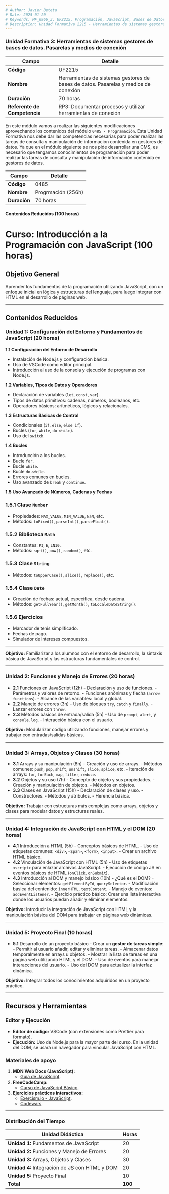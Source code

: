 ```yaml
---
# Author: Javier Beteta
# Date: 2025-01-20
# Keywords: MF_0966_3, UF2215, Programación, JavaScript, Bases de Datos, CMS
# Description: Unidad Formativa 2215 - Herramientas de sistemas gestores de bases de datos. Pasarelas y medios de conexión
---
```


### Unidad Formativa 3: Herramientas de sistemas gestores de bases de datos. Pasarelas y medios de conexión

| **Campo**                | **Detalle**                                                                 |
|---------------------------|-----------------------------------------------------------------------------|
| **Código**               | UF2215                                                                      |
| **Nombre**               | Herramientas de sistemas gestores de bases de datos. Pasarelas y medios de conexión |
| **Duración**             | 70 horas                                                                   |
| **Referente de Competencia** | RP3: Documentar procesos y utilizar herramientas de conexión              |


En este módulo vamos a realizar las siguientes modificaciones aprovechando los contenidos del módulo `0485 - Programación`. Esta Unidad Formativa nos debe dar las competencias necesarias para poder realizar las tareas de consulta y manipulación de información contenida en gestores de datos. Ya que en el módulo siguiente se nos pide desarrollar una CMS, es necesario que tengamos conocimientos de programación para poder realizar las tareas de consulta y manipulación de información contenida en gestores de datos.


| **Campo**                | **Detalle**                                                                 |
|---------------------------|-----------------------------------------------------------------------------|
| **Código**               | 0485                                                                      |
| **Nombre**               | Progrmación (256h)|
| **Duración**             | 70 horas                                                                   |


#### Contenidos Reducidos (100 horas)

# **Curso: Introducción a la Programación con JavaScript (100 horas)**

## **Objetivo General**
Aprender los fundamentos de la programación utilizando JavaScript, con un enfoque inicial en lógica y estructuras del lenguaje, para luego integrar con HTML en el desarrollo de páginas web.

---

## **Contenidos Reducidos**

### **Unidad 1: Configuración del Entorno y Fundamentos de JavaScript (20 horas)**

**1.1 Configuración del Entorno de Desarrollo**
- Instalación de Node.js y configuración básica.
- Uso de VSCode como editor principal.
- Introducción al uso de la consola y ejecución de programas con Node.js.

**1.2 Variables, Tipos de Datos y Operadores**
- Declaración de variables (`let`, `const`, `var`).
- Tipos de datos primitivos: cadenas, números, booleanos, etc.
- Operadores básicos: aritméticos, lógicos y relacionales.

**1.3 Estructuras Básicas de Control**
- Condicionales (`if`, `else`, `else if`).
- Bucles (`for`, `while`, `do-while`).
- Uso del `switch`.

**1.4 Bucles**
- Introducción a los bucles.
- Bucle `for`.
- Bucle `while`.
- Bucle `do-while`.
- Errores comunes en bucles.
- Uso avanzado de `break` y `continue`.

**1.5 Uso Avanzado de Números, Cadenas y Fechas**

### **1.5.1 Clase `Number`**
- Propiedades: `MAX_VALUE`, `MIN_VALUE`, `NaN`, etc.
- Métodos: `toFixed()`, `parseInt()`, `parseFloat()`.

### **1.5.2 Biblioteca `Math`**
- Constantes: `PI`, `E`, `LN10`.
- Métodos: `sqrt()`, `pow()`, `random()`, etc.

### **1.5.3 Clase `String`**
- Métodos: `toUpperCase()`, `slice()`, `replace()`, etc.

### **1.5.4 Clase `Date`**
- Creación de fechas: actual, específica, desde cadena.
- Métodos: `getFullYear()`, `getMonth()`, `toLocaleDateString()`.

### **1.5.6 Ejercicios**
- Marcador de tenis simplificado.
- Fechas de pago.
- Simulador de intereses compuestos.

---

**Objetivo:** Familiarizar a los alumnos con el entorno de desarrollo, la sintaxis básica de JavaScript y las estructuras fundamentales de control.

---

### **Unidad 2: Funciones y Manejo de Errores (20 horas)**
- **2.1** Funciones en JavaScript (12h)
       - Declaración y uso de funciones.
       - Parámetros y valores de retorno.
       - Funciones anónimas y flecha (`arrow functions`).
       - Alcance de las variables: local y global.
- **2.2** Manejo de errores (3h)
       - Uso de bloques `try`, `catch` y `finally`.
       - Lanzar errores con `throw`.
- **2.3** Métodos básicos de entrada/salida (5h)
       - Uso de `prompt`, `alert`, y `console.log`.
       - Interacción básica con el usuario.

**Objetivo:** Modularizar código utilizando funciones, manejar errores y trabajar con entradas/salidas básicas.

---

### **Unidad 3: Arrays, Objetos y Clases (30 horas)**
- **3.1** Arrays y su manipulación (8h)
       - Creación y uso de arrays.
       - Métodos comunes: `push`, `pop`, `shift`, `unshift`, `slice`, `splice`, etc.
       - Iteración de arrays: `for`, `forEach`, `map`, `filter`, `reduce`.
- **3.2** Objetos y su uso (7h)
       - Concepto de objeto y sus propiedades.
       - Creación y manipulación de objetos.
       - Métodos en objetos.
- **3.3** Clases en JavaScript (15h)
       - Declaración de clases y uso.
       - Constructores.
       - Métodos y atributos.
       - Herencia básica.

**Objetivo:** Trabajar con estructuras más complejas como arrays, objetos y clases para modelar datos y estructuras reales.

---

### **Unidad 4: Integración de JavaScript con HTML y el DOM (20 horas)**

- **4.1** Introducción a HTML (5h)
       - Conceptos básicos de HTML.
       - Uso de etiquetas comunes: `<div>`, `<span>`, `<form>`, `<input>`.
       - Crear un archivo HTML básico.
- **4.2** Vinculación de JavaScript con HTML (5h)
       - Uso de etiquetas `<script>` para enlazar archivos JavaScript.
       - Ejecución de código JS en eventos básicos de HTML (`onClick`, `onSubmit`).
- **4.3** Introducción al DOM y manejo básico (10h)
       - ¿Qué es el DOM?
       - Seleccionar elementos: `getElementById`, `querySelector`.
       - Modificación básica del contenido: `innerHTML`, `textContent`.
       - Manejo de eventos: `addEventListener`.
       - Ejercicio práctico básico: Crear una lista interactiva donde los usuarios puedan añadir y eliminar elementos.

**Objetivo:** Introducir la integración de JavaScript con HTML y la manipulación básica del DOM para trabajar en páginas web dinámicas.

---

### **Unidad 5: Proyecto Final (10 horas)**
- **5.1** Desarrollo de un proyecto básico
       - Crear un **gestor de tareas simple**:
             - Permitir al usuario añadir, editar y eliminar tareas.
             - Almacenar datos temporalmente en arrays u objetos.
             - Mostrar la lista de tareas en una página web utilizando HTML y el DOM.
             - Uso de eventos para manejar interacciones del usuario.
             - Uso del DOM para actualizar la interfaz dinámica.

**Objetivo:** Integrar todos los conocimientos adquiridos en un proyecto práctico.

---

## **Recursos y Herramientas**

### **Editor y Ejecución**
- **Editor de código:** VSCode (con extensiones como Prettier para formato).
- **Ejecución:** Uso de Node.js para la mayor parte del curso. En la unidad del DOM, se usará un navegador para vincular JavaScript con HTML.

### **Materiales de apoyo**
1. **MDN Web Docs (JavaScript):**
   - [Guía de JavaScript](https://developer.mozilla.org/en-US/docs/Web/JavaScript).
2. **FreeCodeCamp:**
   - [Curso de JavaScript Básico](https://www.freecodecamp.org/learn/javascript-algorithms-and-data-structures/).
3. **Ejercicios prácticos interactivos:**
   - [Exercism.io - JavaScript](https://exercism.io/tracks/javascript).
   - [Codewars](https://www.codewars.com/).

---

### **Distribución del Tiempo**

| Unidad Didáctica                            | Horas |
|---------------------------------------------|-------|
| **Unidad 1:** Fundamentos de JavaScript     | 20    |
| **Unidad 2:** Funciones y Manejo de Errores | 20    |
| **Unidad 3:** Arrays, Objetos y Clases      | 30    |
| **Unidad 4:** Integración de JS con HTML y DOM | 20    |
| **Unidad 5:** Proyecto Final                | 10    |
| **Total**                                   | **100** |
